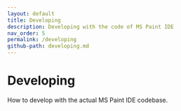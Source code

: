 ```yaml
---
layout: default
title: Developing
description: Developing with the code of MS Paint IDE
nav_order: 5
permalink: /developing
github-path: developing.md
---
```


# Developing

How to develop with the actual MS Paint IDE codebase.

